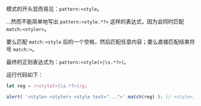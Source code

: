 
模式的开头显而易见：`pattern:<style`。

...然而不能简单地写出 `pattern:<style.*?>` 这样的表达式，因为会同时匹配 `match:<styler>`。

要么匹配 `match:<style` 后的一个空格，然后匹配任意内容；要么直接匹配结束符号 `match:>`。

最终的正则表达式为：`pattern:<style(>|\s.*?>)`。

运行代码如下：

```js run
let reg = /<style(>|\s.*?>)/g;

alert( '<style> <styler> <style test="...">'.match(reg) ); // <style>, <style test="...">
```
